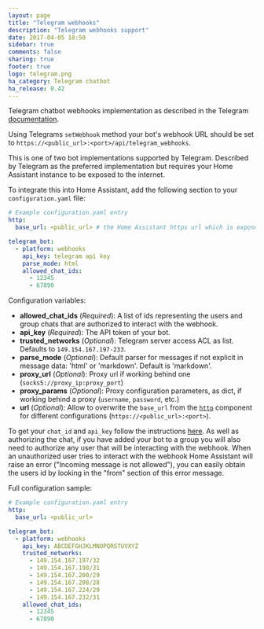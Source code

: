 ```yaml
---
layout: page
title: "Telegram webhooks"
description: "Telegram webhooks support"
date: 2017-04-05 18:50
sidebar: true
comments: false
sharing: true
footer: true
logo: telegram.png
ha_category: Telegram chatbot
ha_release: 0.42
---
```


Telegram chatbot webhooks implementation as described in the Telegram [documentation](https://core.telegram.org/bots/webhooks).

Using Telegrams `setWebhook` method your bot's webhook URL should be set to `https://<public_url>:<port>/api/telegram_webhooks`.

This is one of two bot implementations supported by Telegram. Described by Telegram as the preferred implementation but requires your Home Assistant instance to be exposed to the internet.

To integrate this into Home Assistant, add the following section to your `configuration.yaml` file:

```yaml
# Example configuration.yaml entry
http:
  base_url: <public_url> # the Home Assistant https url which is exposed to the internet.

telegram_bot:
  - platform: webhooks
    api_key: telegram api key
    parse_mode: html
    allowed_chat_ids:
      - 12345
      - 67890
```

Configuration variables:

- **allowed_chat_ids** (*Required*): A list of ids representing the users and group chats that are authorized to interact with the webhook.
- **api_key** (*Required*): The API token of your bot.
- **trusted_networks** (*Optional*): Telegram server access ACL as list. Defaults to `149.154.167.197-233`.
- **parse_mode** (*Optional*): Default parser for messages if not explicit in message data: 'html' or 'markdown'. Default is 'markdown'.
- **proxy_url** (*Optional*): Proxy url if working behind one (`socks5://proxy_ip:proxy_port`)
- **proxy_params** (*Optional*): Proxy configuration parameters, as dict, if working behind a proxy (`username`, `password`, etc.)
- **url** (*Optional*): Allow to overwrite the `base_url` from the [`http`](/components/http/) component for different configurations (`https://<public_url>:<port>`).

To get your `chat_id` and `api_key` follow the instructions [here](/components/notify.telegram). As well as authorizing the chat, if you have added your bot to a group you will also need to authorize any user that will be interacting with the webhook. When an unauthorized user tries to interact with the webhook Home Assistant will raise an error ("Incoming message is not allowed"), you can easily obtain the users id by looking in the "from" section of this error message.

Full configuration sample:

```yaml
# Example configuration.yaml entry
http:
  base_url: <public_url>

telegram_bot:
  - platform: webhooks
    api_key: ABCDEFGHJKLMNOPQRSTUVXYZ
    trusted_networks:
      - 149.154.167.197/32
      - 149.154.167.198/31
      - 149.154.167.200/29
      - 149.154.167.208/28
      - 149.154.167.224/29
      - 149.154.167.232/31
    allowed_chat_ids:
      - 12345
      - 67890
```
